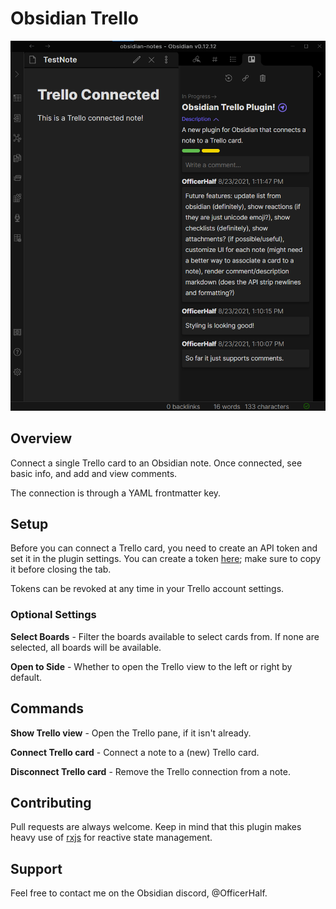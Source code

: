 # Obsidian Trello

![ObsidianTrello](doc/screenshot.png)

## Overview

Connect a single Trello card to an Obsidian note. Once connected, see basic info, and add and view comments.

The connection is through a YAML frontmatter key.

## Setup

Before you can connect a Trello card, you need to create an API token and set it in the plugin settings. You can create a token [here][tokenurl]; make sure to copy it before closing the tab.

Tokens can be revoked at any time in your Trello account settings.

### Optional Settings

**Select Boards** - Filter the boards available to select cards from. If none are selected, all boards will be available.

**Open to Side** - Whether to open the Trello view to the left or right by default.

## Commands

**Show Trello view** - Open the Trello pane, if it isn't already.

**Connect Trello card** - Connect a note to a (new) Trello card.

**Disconnect Trello card** - Remove the Trello connection from a note.

## Contributing

Pull requests are always welcome. Keep in mind that this plugin makes heavy use of [rxjs](https://www.learnrxjs.io/) for reactive state management.

## Support

Feel free to contact me on the Obsidian discord, @OfficerHalf.

[tokenurl]: https://trello.com/1/authorize?expiration=never&scope=read,write&response_type=token&name=Obsidian%20Trello%20Token&key=9537467993aefd6dca9ee7788179c298
